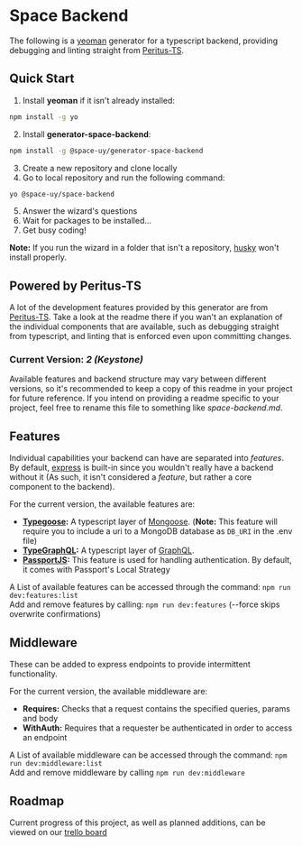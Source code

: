# Space Backend
The following is a [yeoman](https://yeoman.io/) generator for a typescript backend, providing debugging and linting straight from [Peritus-TS](https://github.com/SpaceUY/peritus-ts-project-template).

## Quick Start
1. Install **yeoman** if it isn't already installed:  
```bash
npm install -g yo
```
2. Install **generator-space-backend**:
```bash
npm install -g @space-uy/generator-space-backend
```
3. Create a new repository and clone locally
4. Go to local repository and run the following command:
```bash
yo @space-uy/space-backend
```
5. Answer the wizard's questions
6. Wait for packages to be installed...
7. Get busy coding!

**Note:** If you run the wizard in a folder that isn't a repository, [husky](https://github.com/SpaceUY/peritus-ts-project-template#husky) won't install properly.

## Powered by Peritus-TS
A lot of the development features provided by this generator are from [Peritus-TS](https://github.com/SpaceUY/peritus-ts-project-template). Take a look at the readme there if you wan't an explanation of the individual components that are available, such as debugging straight from typescript, and linting that is enforced even upon committing changes.

### Current Version: *2 (Keystone)*
Available features and backend structure may vary between different versions, so it's recommended to keep a copy of this readme in your project for future reference. If you intend on providing a readme specific to your project, feel free to rename this file to something like *space-backend.md*.

## Features
Individual capabilities your backend can have are separated into *features*. By default, [express](https://expressjs.com/) is built-in since you wouldn't really have a backend without it (As such, it isn't considered a *feature*, but rather a core component to the backend).  
  
For the current version, the available features are:

- **[Typegoose](https://github.com/szokodiakos/typegoose):** A typescript layer of [Mongoose](https://mongoosejs.com/). (**Note:** This feature will require you to include a uri to a MongoDB database as `DB_URI` in the .env file)
- **[TypeGraphQL](https://19majkel94.github.io/type-graphql/):** A typescript layer of [GraphQL](https://graphql.org/).
- **[PassportJS](http://www.passportjs.org/):** This feature is used for handling authentication. By default, it comes with Passport's Local Strategy

A List of available features can be accessed through the command: `npm run dev:features:list`  
Add and remove features by calling: `npm run dev:features` (--force skips overwrite confirmations)  

## Middleware
These can be added to express endpoints to provide intermittent functionality.

For the current version, the available middleware are:

- **Requires:** Checks that a request contains the specified queries, params and body
- **WithAuth:** Requires that a requester be authenticated in order to access an endpoint

A List of available middleware can be accessed through the command: `npm run dev:middleware:list`  
Add and remove middleware by calling `npm run dev:middleware`

## Roadmap
Current progress of this project, as well as planned additions, can be viewed on our [trello board](https://trello.com/b/OGVxsiwL)
